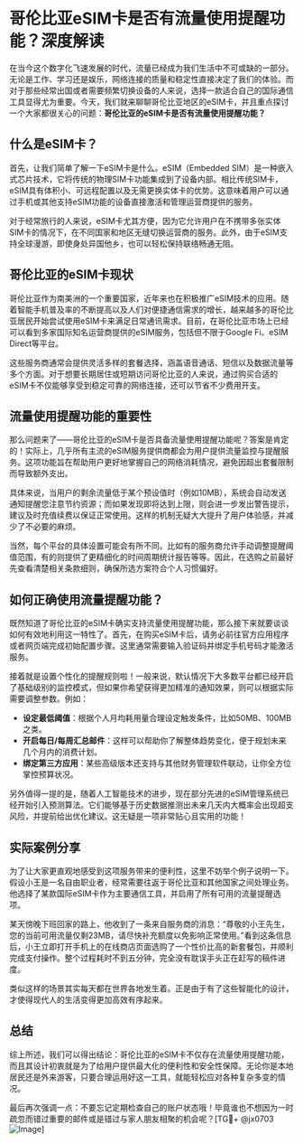 # 哥伦比亚eSIM卡是否有流量使用提醒功能？深度解读

在当今这个数字化飞速发展的时代，流量已经成为我们生活中不可或缺的一部分。无论是工作、学习还是娱乐，网络连接的质量和稳定性直接决定了我们的体验。而对于那些经常出国或者需要频繁切换设备的人来说，选择一款适合自己的国际通信工具显得尤为重要。今天，我们就来聊聊哥伦比亚地区的eSIM卡，并且重点探讨一个大家都很关心的问题：**哥伦比亚的eSIM卡是否有流量使用提醒功能？**

## 什么是eSIM卡？

首先，让我们简单了解一下eSIM卡是什么。eSIM（Embedded SIM）是一种嵌入式芯片技术，它将传统的物理SIM卡功能集成到了设备内部。相比传统SIM卡，eSIM具有体积小、可远程配置以及无需更换实体卡的优势。这意味着用户可以通过手机或其他支持eSIM功能的设备直接激活和管理运营商提供的服务。

对于经常旅行的人来说，eSIM卡尤其方便，因为它允许用户在不携带多张实体SIM卡的情况下，在不同国家和地区无缝切换运营商的服务。此外，由于eSIM支持全球漫游，即使身处异国他乡，也可以轻松保持联络畅通无阻。

## 哥伦比亚的eSIM卡现状

哥伦比亚作为南美洲的一个重要国家，近年来也在积极推广eSIM技术的应用。随着智能手机普及率的不断提高以及人们对便捷通信需求的增长，越来越多的哥伦比亚居民开始尝试使用eSIM卡来满足日常通讯需求。目前，在哥伦比亚市场上已经可以看到多家国际知名运营商提供的eSIM服务，包括但不限于Google Fi、eSIM Direct等平台。

这些服务商通常会提供灵活多样的套餐选择，涵盖语音通话、短信以及数据流量等多个方面。对于想要长期居住或短期访问哥伦比亚的人来说，通过购买合适的eSIM卡不仅能够享受到稳定可靠的网络连接，还可以节省不少费用开支。

## 流量使用提醒功能的重要性

那么问题来了——哥伦比亚的eSIM卡是否具备流量使用提醒功能呢？答案是肯定的！实际上，几乎所有主流的eSIM服务提供商都会为用户提供流量监控与提醒服务。这项功能旨在帮助用户更好地掌握自己的网络消耗情况，避免因超出套餐限制而导致额外支出。

具体来说，当用户的剩余流量低于某个预设值时（例如10MB），系统会自动发送通知提醒您注意节约资源；而如果发现即将达到上限，则会进一步发出警告提示，建议及时充值续费以保证正常使用。这样的机制无疑大大提升了用户体验感，并减少了不必要的麻烦。

当然，每个平台的具体设置可能会有所不同。比如有的服务商允许手动调整提醒阈值范围，有的则提供了更精细化的时间周期统计报告等等。因此，在选购之前最好先查看清楚相关条款细则，确保所选方案符合个人习惯偏好。

## 如何正确使用流量提醒功能？

既然知道了哥伦比亚的eSIM卡确实支持流量使用提醒功能，那么接下来就要谈谈如何有效地利用这一特性了。首先，在购买eSIM卡后，请务必前往官方应用程序或者网页端完成初始配置步骤。这里通常需要输入验证码并绑定手机号码才能激活服务。

接着就是设置个性化的提醒规则啦！一般来说，默认情况下大多数平台都已经开启了基础级别的监控模式，但如果你希望获得更加精准的通知效果，则可以根据实际需要调整参数。例如：

- **设定最低阈值**：根据个人月均耗用量合理设定触发条件，比如50MB、100MB之类。
- **开启每日/每周汇总邮件**：这样可以帮助你了解整体趋势变化，便于规划未来几个月内的消费计划。
- **绑定第三方应用**：某些高级版本还支持与其他财务管理软件联动，让你全方位掌控预算状况。

另外值得一提的是，随着人工智能技术的进步，现在部分先进的eSIM管理系统已经开始引入预测算法。它们能够基于历史数据推测出未来几天内大概率会出现超支风险，并提前给出优化建议。这无疑是一项非常贴心且实用的功能！

## 实际案例分享

为了让大家更直观地感受到这项服务带来的便利性，这里不妨举个例子说明一下。假设小王是一名自由职业者，经常需要往返于哥伦比亚和其他国家之间处理业务。他选择了某款国际eSIM卡作为主要通信工具，并启用了所有可用的流量提醒选项。

某天傍晚下班回家的路上，他收到了一条来自服务商的消息：“尊敬的小王先生，您的当前可用流量仅剩23MB，请尽快补充额度以免影响正常使用。”看到这条信息后，小王立即打开手机上的在线商店页面选购了一个性价比高的新套餐包，并顺利完成支付操作。整个过程耗时不到五分钟，完全没有耽误手头正在赶写的稿件进度。

类似这样的场景其实每天都在世界各地发生着。正是由于有了这些智能化的设计，才使得现代人的生活变得更加高效有序起来。

## 总结

综上所述，我们可以得出结论：哥伦比亚的eSIM卡不仅存在流量使用提醒功能，而且其设计初衷就是为了给用户提供最大化的便利性和安全性保障。无论你是本地居民还是外来游客，只要合理运用好这一工具，就能轻松应对各种复杂多变的情况。

最后再次强调一点：不要忘记定期检查自己的账户状态哦！毕竟谁也不想因为一时疏忽而错过重要的邮件或是错过与家人朋友相聚的机会呢？[TG💪+ @jx0703 ![Image](https://github.com/user-attachments/assets/dbca1d08-cadb-493c-b0ec-ad6f7a83f270)]